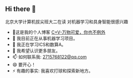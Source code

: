 ## Hi there 👋
北京大学计算机拔尖班大二在读
对机器学习和具身智能很感兴趣
- 🌟这是我的个人博客  [C+V-万物可爱，你也不例外](https://pku-cs-cjw.top )
- 🔭 我目前正在从事机器学习项目。
- 🌱 我正在学习ICS和数算A。
- 👯 我希望认识更多朋友。
- 📫 如何联系我: 2715768122@qq.com
- 😄 要开心！
- ⚡ 有趣的事实: 我喜欢打球和探索新地方。

